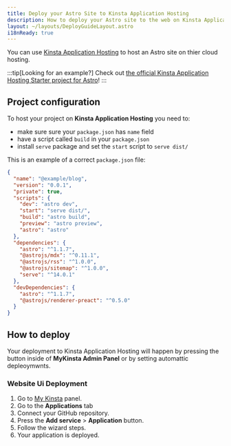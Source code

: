 ```yaml
---
title: Deploy your Astro Site to Kinsta Application Hosting
description: How to deploy your Astro site to the web on Kinsta Application Hosting.
layout: ~/layouts/DeployGuideLayout.astro
i18nReady: true
---
```


You can use [Kinsta Application Hosting]([https://pages.gitlab.io/](https://kinsta.com/application-hosting/)) to host an Astro site on thier cloud hosting.

:::tip[Looking for an example?]
Check out [the official Kinsta Application Hosting Starter project for Astro](https://github.com/kinsta/hello-world-astro)!
:::

## Project configuration
To host your project on **Kinsta Application Hosting** you need to:
- make sure sure your `package.json` has `name` field
- have a script called `build` in your `package.json`
- install `serve` package and set the `start` script to `serve dist/`

This is an example of a correct `package.json` file:
```json
{
  "name": "@example/blog",
  "version": "0.0.1",
  "private": true,
  "scripts": {
    "dev": "astro dev",
    "start": "serve dist/",
    "build": "astro build",
    "preview": "astro preview",
    "astro": "astro"
  },
  "dependencies": {
    "astro": "^1.1.7",
    "@astrojs/mdx": "^0.11.1",
    "@astrojs/rss": "^1.0.0",
    "@astrojs/sitemap": "^1.0.0",
    "serve": "^14.0.1"
  },
  "devDependencies": {
    "astro": "^1.1.7",
    "@astrojs/renderer-preact": "^0.5.0"
  }
}
```

## How to deploy
Your deployment to Kinsta Application Hosting will happen by pressing the button inside of **MyKinsta Admin Panel** or by setting automattic depleoymwnts.

### Website Ui Deployment
1. Go to [My Kinsta](https://my.kinsta.com/) panel.
2. Go to the **Applications** tab
3. Connect your GitHub repository.
4. Press the **Add service** > **Application** button.
5. Follow the wizard steps.
6. Your application is deployed.
